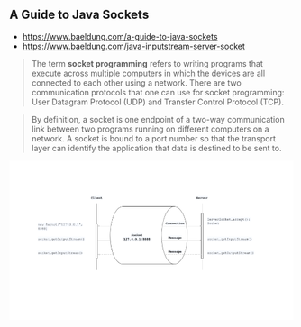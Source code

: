 ## A Guide to Java Sockets

- https://www.baeldung.com/a-guide-to-java-sockets
- https://www.baeldung.com/java-inputstream-server-socket

> The term **socket programming** refers to writing programs that execute across multiple computers in which the devices are all connected to each other using a network. There are two communication protocols that one can use for socket programming: User Datagram Protocol (UDP) and Transfer Control Protocol (TCP).

> By definition, a socket is one endpoint of a two-way communication link between two programs running on different computers on a network. A socket is bound to a port number so that the transport layer can identify the application that data is destined to be sent to.

![](JavaSocket.png)